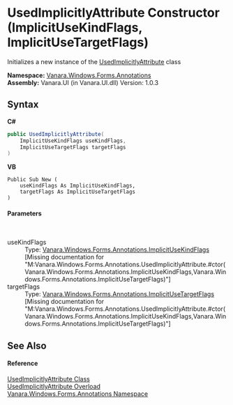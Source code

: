 # UsedImplicitlyAttribute Constructor (ImplicitUseKindFlags, ImplicitUseTargetFlags)
 

Initializes a new instance of the <a href="bf3873b6-02e9-eb7c-cf35-2ded974b1035">UsedImplicitlyAttribute</a> class

**Namespace:**&nbsp;<a href="600255aa-5477-7018-00f3-14fce5adebc9">Vanara.Windows.Forms.Annotations</a><br />**Assembly:**&nbsp;Vanara.UI (in Vanara.UI.dll) Version: 1.0.3

## Syntax

**C#**<br />
``` C#
public UsedImplicitlyAttribute(
	ImplicitUseKindFlags useKindFlags,
	ImplicitUseTargetFlags targetFlags
)
```

**VB**<br />
``` VB
Public Sub New ( 
	useKindFlags As ImplicitUseKindFlags,
	targetFlags As ImplicitUseTargetFlags
)
```


#### Parameters
&nbsp;<dl><dt>useKindFlags</dt><dd>Type: <a href="6cb3c884-787a-875b-42fc-2325105e1025">Vanara.Windows.Forms.Annotations.ImplicitUseKindFlags</a><br />\[Missing <param name="useKindFlags"/> documentation for "M:Vanara.Windows.Forms.Annotations.UsedImplicitlyAttribute.#ctor(Vanara.Windows.Forms.Annotations.ImplicitUseKindFlags,Vanara.Windows.Forms.Annotations.ImplicitUseTargetFlags)"\]</dd><dt>targetFlags</dt><dd>Type: <a href="136a8d36-e1e3-a677-f326-7083a1fb31ce">Vanara.Windows.Forms.Annotations.ImplicitUseTargetFlags</a><br />\[Missing <param name="targetFlags"/> documentation for "M:Vanara.Windows.Forms.Annotations.UsedImplicitlyAttribute.#ctor(Vanara.Windows.Forms.Annotations.ImplicitUseKindFlags,Vanara.Windows.Forms.Annotations.ImplicitUseTargetFlags)"\]</dd></dl>

## See Also


#### Reference
<a href="bf3873b6-02e9-eb7c-cf35-2ded974b1035">UsedImplicitlyAttribute Class</a><br /><a href="7e89ef38-8328-c247-e508-2b396f23e319">UsedImplicitlyAttribute Overload</a><br /><a href="600255aa-5477-7018-00f3-14fce5adebc9">Vanara.Windows.Forms.Annotations Namespace</a><br />